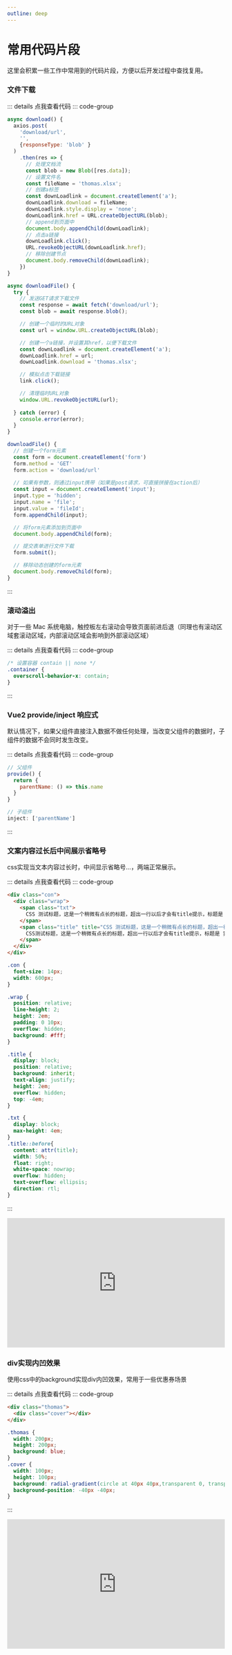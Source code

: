 ```yaml
---
outline: deep
---
```


# 常用代码片段

这里会积累一些工作中常用到的代码片段，方便以后开发过程中查找复用。

### 文件下载

::: details 点我查看代码
::: code-group
```js [创建a标签]
async download() {
  axios.post(
    'download/url',
    '',
    {responseType: 'blob' }
  )
    .then(res => {
      // 处理文档流
      const blob = new Blob([res.data]);
      // 设置文件名
      const fileName = 'thomas.xlsx';
      // 创建a标签
      const downLoadlink = document.createElement('a');
      downLoadlink.download = fileName;
      downLoadlink.style.display = 'none';
      downLoadlink.href = URL.createObjectURL(blob);
      // append到页面中
      document.body.appendChild(downLoadlink);
      // 点击a链接
      downLoadlink.click();
      URL.revokeObjectURL(downLoadlink.href);
      // 移除创建节点
      document.body.removeChild(downLoadlink);
    })
}
```

```js [Blob对象-模拟点击]
async downloadFile() {
  try {
    // 发送GET请求下载文件
    const response = await fetch('download/url');
    const blob = await response.blob();

    // 创建一个临时的URL对象
    const url = window.URL.createObjectURL(blob);

    // 创建一个a链接，并设置其href，以便下载文件
    const downLoadlink = document.createElement('a');
    downLoadlink.href = url;
    downLoadlink.download = 'thomas.xlsx';

    // 模拟点击下载链接
    link.click();

    // 清理临时URL对象
    window.URL.revokeObjectURL(url);
      
  } catch (error) {
    console.error(error);
  }
}
```

```js [form表单]
downloadFile() {
  // 创建一个form元素
  const form = document.createElement('form')
  form.method = 'GET'
  form.action = 'download/url'
  
  // 如果有参数，则通过input携带（如果是post请求，可直接拼接在action后）
  const input = document.createElement('input');
  input.type = 'hidden';
  input.name = 'file';
  input.value = 'fileId';
  form.appendChild(input);

  // 将form元素添加到页面中
  document.body.appendChild(form);

  // 提交表单进行文件下载
  form.submit();

  // 移除动态创建的form元素
  document.body.removeChild(form);
}
```
:::

### 滚动溢出
对于一些 Mac 系统电脑，触控板左右滚动会导致页面前进后退（同理也有滚动区域套滚动区域，内部滚动区域会影响到外部滚动区域）

::: details 点我查看代码
::: code-group
```css [web方案]
/* 设置容器 contain || none */
.container {
  overscroll-behavior-x: contain;
}
```
:::

### Vue2 provide/inject 响应式
默认情况下，如果父组件直接注入数据不做任何处理，当改变父组件的数据时，子组件的数据不会同时发生改变。

::: details 点我查看代码
::: code-group
```js [函数式]
// 父组件
provide() {
  return {
    parentName: () => this.name
  }
}

// 子组件
inject: ['parentName']
```
:::

### 文案内容过长后中间展示省略号
css实现当文本内容过长时，中间显示省略号...，两端正常展示。

::: details 点我查看代码
::: code-group
```html [Html]
<div class="con">
  <div class="wrap">
    <span class="txt">
      CSS 测试标题，这是一个稍微有点长的标题，超出一行以后才会有title提示，标题是 实现优惠券的技巧 - 2021-03-26
    </span>
    <span class="title" title="CSS 测试标题，这是一个稍微有点长的标题，超出一行以后才会有title提示，标题是 实现优惠券的技巧 - 2021-03-26">
      CSS测试标题，这是一个稍微有点长的标题，超出一行以后才会有title提示，标题是 实现优惠券的技巧 - 2021-03-26
    </span>
  </div>
</div>
```

```css [Css]
.con {
  font-size: 14px;
  width: 600px;
}

.wrap {
  position: relative;
  line-height: 2;
  height: 2em;
  padding: 0 10px;
  overflow: hidden;
  background: #fff;
}

.title {
  display: block;
  position: relative;
  background: inherit;
  text-align: justify;
  height: 2em;
  overflow: hidden;
  top: -4em;
}

.txt {
  display: block;
  max-height: 4em;
}
.title::before{
  content: attr(title);
  width: 50%;
  float: right;
  white-space: nowrap;
  overflow: hidden;
  text-overflow: ellipsis;
  direction: rtl;
}
```
:::
<iframe height="300" style="width: 100%;" scrolling="no" title="Untitled" src="https://codepen.io/web-wangle/embed/wvbKQMZ?default-tab=html%2Cresult" frameborder="no" loading="lazy" allowtransparency="true" allowfullscreen="true">
  See the Pen <a href="https://codepen.io/web-wangle/pen/wvbKQMZ">
  Untitled</a> by web-wangle (<a href="https://codepen.io/web-wangle">@web-wangle</a>)
  on <a href="https://codepen.io">CodePen</a>.
</iframe>

### div实现内凹效果
使用css中的background实现div内凹效果，常用于一些优惠券场景

::: details 点我查看代码
::: code-group
```html [Html]
<div class="thomas">
  <div class="cover"></div>
</div>
```

```css [Css]
.thomas {
  width: 200px;
  height: 200px;
  background: blue;
}
.cover {
  width: 100px;
  height: 100px;
  background: radial-gradient(circle at 40px 40px,transparent 0, transparent 20px,red 21px, red 40px);
  background-position: -40px -40px;
}
```
:::
<iframe height="300" style="width: 100%;" scrolling="no" title="Untitled" src="https://codepen.io/web-wangle/embed/LYoZQNv?default-tab=html%2Cresult" frameborder="no" loading="lazy" allowtransparency="true" allowfullscreen="true">
  See the Pen <a href="https://codepen.io/web-wangle/pen/LYoZQNv">
  Untitled</a> by web-wangle (<a href="https://codepen.io/web-wangle">@web-wangle</a>)
  on <a href="https://codepen.io">CodePen</a>.
</iframe>